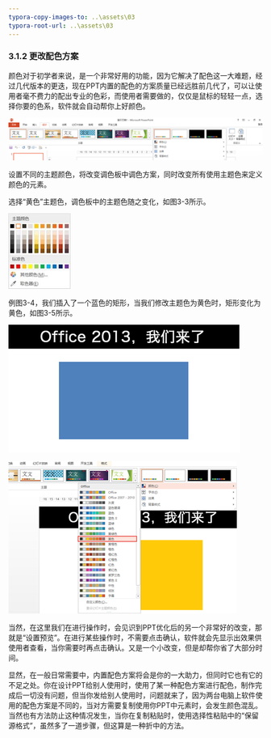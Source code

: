 ```yaml
---
typora-copy-images-to: ..\assets\03
typora-root-url: ..\assets\03
---
```


### 3.1.2  更改配色方案

颜色对于初学者来说，是一个非常好用的功能，因为它解决了配色这一大难题，经过几代版本的更迭，现在PPT内置的配色的方案质量已经远胜前几代了，可以让使用者毫不费力的配出专业的色彩，而使用者需要做的，仅仅是鼠标的轻轻一点，选择你要的色系，软件就会自动帮你上好颜色。

![图3-2](/assets/03/image003.png)

设置不同的主题颜色，将改变调色板中调色方案，同时改变所有使用主题色来定义颜色的元素。

选择“黄色”主题色，调色板中的主题色随之变化，如图3-3所示。

![图3-3](/assets/03/image005.jpg)

例图3-4，我们插入了一个蓝色的矩形，当我们修改主题色为黄色时，矩形变化为黄色，如图3-5所示。

![图3-4](/assets/03/image006.png)

![图3-5](/assets/03/image007.png)

当然，在这里我们在进行操作时，会见识到PPT优化后的另一个非常好的改变，那就是“设置预览”。在进行某些操作时，不需要点击确认，软件就会先显示出效果供使用者查看，当你需要时再点击确认。又是一个小改变，但是却帮你省了大部分时间。

显然，在一般日常需要中，内置配色方案将会是你的一大助力，但同时它也有它的不足之处。你在设计PPT给别人使用时，使用了某一种配色方案进行配色，制作完成后一切没有问题，但当你发给别人使用时，问题就来了，因为两台电脑上软件使用的配色方案是不同的，当对方需要复制使用你PPT中元素时，会发生颜色混乱。当然也有方法防止这种情况发生，当你在复制粘贴时，使用选择性粘贴中的“保留源格式”，虽然多了一道步骤，但这算是一种折中的方法。

